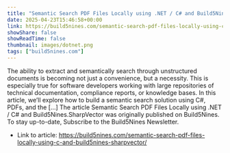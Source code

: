 ```yaml
---
title: "Semantic Search PDF Files Locally using .NET / C# and Build5Nines.SharpVector"
date: 2025-04-23T15:46:58+00:00
link: https://build5nines.com/semantic-search-pdf-files-locally-using-c-and-build5nines-sharpvector/
showShare: false
showReadTime: false
thumbnail: images/dotnet.png
tags: ["build5nines.com"]
---
```

The ability to extract and semantically search through unstructured documents is becoming not just a convenience, but a necessity. This is especially true for software developers working with large repositories of technical documentation, compliance reports, or knowledge bases. In this article, we’ll explore how to build a semantic search solution using C#, PDFs, and the […]
The article Semantic Search PDF Files Locally using .NET / C# and Build5Nines.SharpVector was originally published on Build5Nines. To stay up-to-date, Subscribe to the Build5Nines Newsletter.

- Link to article: https://build5nines.com/semantic-search-pdf-files-locally-using-c-and-build5nines-sharpvector/